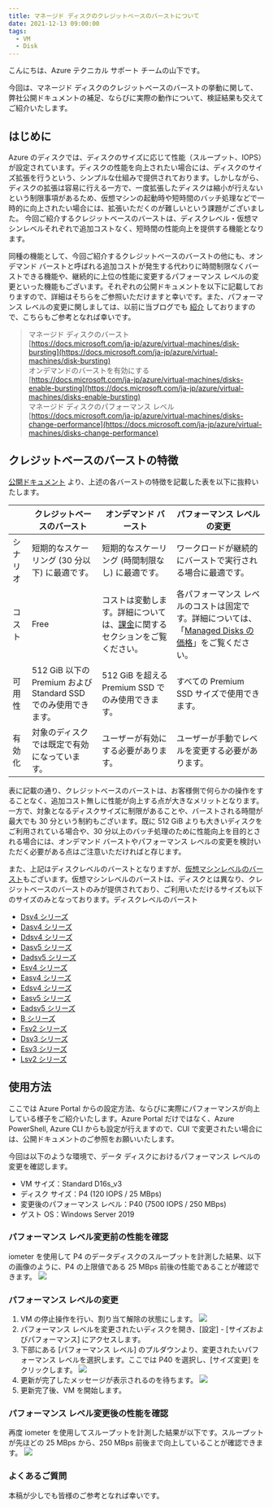 ```yaml
---
title: マネージド ディスクのクレジットベースのバーストについて
date: 2021-12-13 09:00:00
tags:
  - VM
  - Disk
---
```


こんにちは、Azure テクニカル サポート チームの山下です。

今回は、マネージド ディスクのクレジットベースのバーストの挙動に関して、弊社公開ドキュメントの補足、ならびに実際の動作について、検証結果も交えてご紹介いたします。

<!-- more -->

## はじめに
Azure のディスクでは、ディスクのサイズに応じて性能（スループット、IOPS）が設定されています。ディスクの性能を向上されたい場合には、ディスクのサイズ拡張を行うという、シンプルな仕組みで提供されております。しかしながら、ディスクの拡張は容易に行える一方で、一度拡張したディスクは縮小が行えないという制限事項があるため、仮想マシンの起動時や短時間のバッチ処理などで一時的に向上されたい場合には、拡張いただくのが難しいという課題がございました。
今回ご紹介するクレジットベースのバーストは、ディスクレベル・仮想マシンレベルそれぞれで追加コストなく、短時間の性能向上を提供する機能となります。

同種の機能として、今回ご紹介するクレジットベースのバーストの他にも、オンデマンド バーストと呼ばれる追加コストが発生する代わりに時間制限なくバーストできる機能や、継続的に上位の性能に変更するパフォーマンス レベルの変更といった機能もございます。それぞれの公開ドキュメントを以下に記載しておりますので、詳細はそちらをご参照いただけますと幸いです。また、パフォーマンス レベルの変更に関しましては、以前に当ブログでも [紹介](https://jpaztech.github.io/blog/vm/introduction-performance-tier-ssd/) しておりますので、こちらもご参考となれば幸いです。


> マネージド ディスクのバースト  
> [https://docs.microsoft.com/ja-jp/azure/virtual-machines/disk-bursting](https://docs.microsoft.com/ja-jp/azure/virtual-machines/disk-bursting)  
> オンデマンドのバーストを有効にする  
> [https://docs.microsoft.com/ja-jp/azure/virtual-machines/disks-enable-bursting](https://docs.microsoft.com/ja-jp/azure/virtual-machines/disks-enable-bursting)  
> マネージド ディスクのパフォーマンス レベル  
> [https://docs.microsoft.com/ja-jp/azure/virtual-machines/disks-change-performance](https://docs.microsoft.com/ja-jp/azure/virtual-machines/disks-change-performance)  


## クレジットベースのバーストの特徴
[公開ドキュメント](https://docs.microsoft.com/ja-jp/azure/virtual-machines/disk-bursting) より、上述の各バーストの特徴を記載した表を以下に抜粋いたします。

| | クレジットベースのバースト | オンデマンド バースト | パフォーマンス レベルの変更 |
|--|--|--|--|
| シナリオ | 短期的なスケーリング (30 分以下) に最適です。 | 短期的なスケーリング (時間制限なし) に最適です。 | ワークロードが継続的にバーストで実行される場合に最適です。|
| コスト | Free | コストは変動します。詳細については、[課金](https://docs.microsoft.com/ja-jp/azure/virtual-machines/disk-bursting#billing)に関するセクションをご覧ください。 | 各パフォーマンス レベルのコストは固定です。詳細については、「[Managed Disks の価格](https://azure.microsoft.com/pricing/details/managed-disks/)」をご覧ください。|
| 可用性 | 512 GiB 以下の Premium および Standard SSD でのみ使用できます。 | 512 GiB を超える Premium SSD でのみ使用できます。 | すべての Premium SSD サイズで使用できます。 |
| 有効化 | 対象のディスクでは既定で有効になっています。 | ユーザーが有効にする必要があります。 | ユーザーが手動でレベルを変更する必要があります。|

表に記載の通り、クレジットベースのバーストは、お客様側で何らかの操作をすることなく、追加コスト無しに性能が向上する点が大きなメリットとなります。一方で、対象となるディスクサイズに制限があることや、バーストされる時間が最大でも 30 分という制約もございます。既に 512 GiB よりも大きいディスクをご利用されている場合や、30 分以上のバッチ処理のために性能向上を目的とされる場合には、オンデマンド バーストやパフォーマンス レベルの変更を検討いただく必要がある点はご注意いただければと存じます。

また、上記はディスクレベルのバーストとなりますが、[仮想マシンレベルのバースト](https://docs.microsoft.com/ja-jp/azure/virtual-machines/disk-bursting#virtual-machine-level-bursting)もございます。仮想マシンレベルのバーストは、ディスクとは異なり、クレジットベースのバーストのみが提供されており、ご利用いただけるサイズも以下のサイズのみとなっております。ディスクレベルのバースト

- [Dsv4 シリーズ](https://docs.microsoft.com/ja-jp/azure/virtual-machines/dv4-dsv4-series)
- [Dasv4 シリーズ](https://docs.microsoft.com/ja-jp/azure/virtual-machines/dav4-dasv4-series)
- [Ddsv4 シリーズ](https://docs.microsoft.com/ja-jp/azure/virtual-machines/ddv4-ddsv4-series)
- [Dasv5 シリーズ](https://docs.microsoft.com/ja-jp/azure/virtual-machines/dasv5-dadsv5-series)
- [Dadsv5 シリーズ](https://docs.microsoft.com/ja-jp/azure/virtual-machines/dasv5-dadsv5-series)
- [Esv4 シリーズ](https://docs.microsoft.com/ja-jp/azure/virtual-machines/ev4-esv4-series)
- [Easv4 シリーズ](https://docs.microsoft.com/ja-jp/azure/virtual-machines/eav4-easv4-series)
- [Edsv4 シリーズ](https://docs.microsoft.com/ja-jp/azure/virtual-machines/edv4-edsv4-series)
- [Easv5 シリーズ](https://docs.microsoft.com/ja-jp/azure/virtual-machines/easv5-eadsv5-series)
- [Eadsv5 シリーズ](https://docs.microsoft.com/ja-jp/azure/virtual-machines/easv5-eadsv5-series)
- [B シリーズ](https://docs.microsoft.com/ja-jp/azure/virtual-machines/sizes-b-series-burstable)
- [Fsv2 シリーズ](https://docs.microsoft.com/ja-jp/azure/virtual-machines/fsv2-series)
- [Dsv3 シリーズ](https://docs.microsoft.com/ja-jp/azure/virtual-machines/dv3-dsv3-series)
- [Esv3 シリーズ](https://docs.microsoft.com/ja-jp/azure/virtual-machines/ev3-esv3-series)
- [Lsv2 シリーズ](https://docs.microsoft.com/ja-jp/azure/virtual-machines/lsv2-series)


## 使用方法
ここでは Azure Portal からの設定方法、ならびに実際にパフォーマンスが向上している様子をご紹介いたします。Azure Portal だけではなく、Azure PowerShell, Azure CLI からも設定が行えますので、CUI で変更されたい場合には、公開ドキュメントのご参照をお願いいたします。

今回は以下のような環境で、データ ディスクにおけるパフォーマンス レベルの変更を確認します。

- VM サイズ：Standard D16s_v3
- ディスク サイズ：P4 (120 IOPS / 25 MBps)
- 変更後のパフォーマンス レベル：P40 (7500 IOPS / 250 MBps)
- ゲスト OS：Windows Server 2019

### パフォーマンス レベル変更前の性能を確認
iometer を使用して P4 のデータディスクのスループットを計測した結果、以下の画像のように、P4 の上限値である 25 MBps 前後の性能であることが確認できます。
![](./introduction-performance-tier-ssd/originalthroughput.png)

### パフォーマンス レベルの変更
1. VM の停止操作を行い、割り当て解除の状態にします。
![](./introduction-performance-tier-ssd/deallocated.png)
1. パフォーマンス レベルを変更されたいディスクを開き、[設定] - [サイズおよびパフォーマンス] にアクセスします。
1. 下部にある [パフォーマンス レベル] のプルダウンより、変更されたいパフォーマンス レベルを選択します。ここでは P40 を選択し、[サイズ変更] をクリックします。
![](./introduction-performance-tier-ssd/performancelevel.png)
1. 更新が完了したメッセージが表示されるのを待ちます。
![](./introduction-performance-tier-ssd/changed.png)
1. 更新完了後、VM を開始します。

### パフォーマンス レベル変更後の性能を確認
再度 iometer を使用してスループットを計測した結果が以下です。スループットが先ほどの 25 MBps から、250 MBps 前後まで向上していることが確認できます。
![](./introduction-performance-tier-ssd/highthroughput.png)

### よくあるご質問




本稿が少しでも皆様のご参考となれば幸いです。
